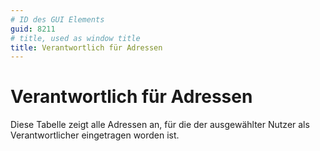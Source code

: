 ```yaml
---
# ID des GUI Elements
guid: 8211
# title, used as window title
title: Verantwortlich für Adressen
---
```


# Verantwortlich für Adressen

Diese Tabelle zeigt alle Adressen an, für die der ausgewählter Nutzer als Verantwortlicher eingetragen worden ist.

